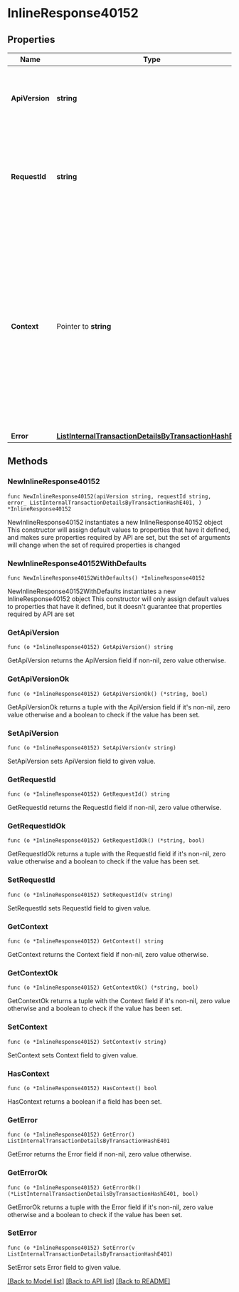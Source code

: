 # InlineResponse40152

## Properties

Name | Type | Description | Notes
------------ | ------------- | ------------- | -------------
**ApiVersion** | **string** | Specifies the version of the API that incorporates this endpoint. | 
**RequestId** | **string** | Defines the ID of the request. The &#x60;requestId&#x60; is generated by Crypto APIs and it&#39;s unique for every request. | 
**Context** | Pointer to **string** | In batch situations the user can use the context to correlate responses with requests. This property is present regardless of whether the response was successful or returned as an error. &#x60;context&#x60; is specified by the user. | [optional] 
**Error** | [**ListInternalTransactionDetailsByTransactionHashE401**](ListInternalTransactionDetailsByTransactionHashE401.md) |  | 

## Methods

### NewInlineResponse40152

`func NewInlineResponse40152(apiVersion string, requestId string, error_ ListInternalTransactionDetailsByTransactionHashE401, ) *InlineResponse40152`

NewInlineResponse40152 instantiates a new InlineResponse40152 object
This constructor will assign default values to properties that have it defined,
and makes sure properties required by API are set, but the set of arguments
will change when the set of required properties is changed

### NewInlineResponse40152WithDefaults

`func NewInlineResponse40152WithDefaults() *InlineResponse40152`

NewInlineResponse40152WithDefaults instantiates a new InlineResponse40152 object
This constructor will only assign default values to properties that have it defined,
but it doesn't guarantee that properties required by API are set

### GetApiVersion

`func (o *InlineResponse40152) GetApiVersion() string`

GetApiVersion returns the ApiVersion field if non-nil, zero value otherwise.

### GetApiVersionOk

`func (o *InlineResponse40152) GetApiVersionOk() (*string, bool)`

GetApiVersionOk returns a tuple with the ApiVersion field if it's non-nil, zero value otherwise
and a boolean to check if the value has been set.

### SetApiVersion

`func (o *InlineResponse40152) SetApiVersion(v string)`

SetApiVersion sets ApiVersion field to given value.


### GetRequestId

`func (o *InlineResponse40152) GetRequestId() string`

GetRequestId returns the RequestId field if non-nil, zero value otherwise.

### GetRequestIdOk

`func (o *InlineResponse40152) GetRequestIdOk() (*string, bool)`

GetRequestIdOk returns a tuple with the RequestId field if it's non-nil, zero value otherwise
and a boolean to check if the value has been set.

### SetRequestId

`func (o *InlineResponse40152) SetRequestId(v string)`

SetRequestId sets RequestId field to given value.


### GetContext

`func (o *InlineResponse40152) GetContext() string`

GetContext returns the Context field if non-nil, zero value otherwise.

### GetContextOk

`func (o *InlineResponse40152) GetContextOk() (*string, bool)`

GetContextOk returns a tuple with the Context field if it's non-nil, zero value otherwise
and a boolean to check if the value has been set.

### SetContext

`func (o *InlineResponse40152) SetContext(v string)`

SetContext sets Context field to given value.

### HasContext

`func (o *InlineResponse40152) HasContext() bool`

HasContext returns a boolean if a field has been set.

### GetError

`func (o *InlineResponse40152) GetError() ListInternalTransactionDetailsByTransactionHashE401`

GetError returns the Error field if non-nil, zero value otherwise.

### GetErrorOk

`func (o *InlineResponse40152) GetErrorOk() (*ListInternalTransactionDetailsByTransactionHashE401, bool)`

GetErrorOk returns a tuple with the Error field if it's non-nil, zero value otherwise
and a boolean to check if the value has been set.

### SetError

`func (o *InlineResponse40152) SetError(v ListInternalTransactionDetailsByTransactionHashE401)`

SetError sets Error field to given value.



[[Back to Model list]](../README.md#documentation-for-models) [[Back to API list]](../README.md#documentation-for-api-endpoints) [[Back to README]](../README.md)


